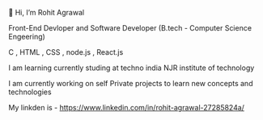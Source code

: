 👋 Hi, I’m Rohit Agrawal 

Front-End Devloper and Software Developer
(B.tech - Computer Science Engeering)

C , HTML , CSS , node.js , React.js

I am learning currently studing at techno india NJR institute of technology

I am currently working on self Private projects to learn new concepts and technologies

My linkden is - https://www.linkedin.com/in/rohit-agrawal-27285824a/

<!---
rohitagr0310/rohitagr0310 is a ✨ special ✨ repository because its `README.md` (this file) appears on your GitHub profile.
You can click the Preview link to take a look at your changes.
--->
